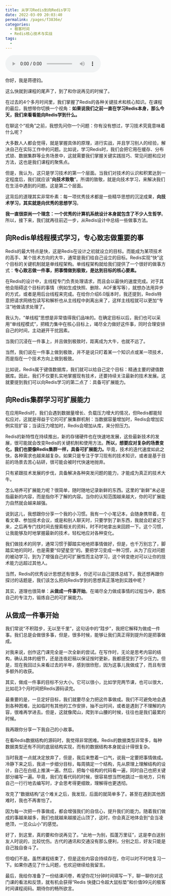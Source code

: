 ```yaml
---
title: 从学习Redis到向Redis学习
date: 2022-03-09 20:03:40
permalink: /pages/f3836e/
categories:
  - 极客时间
  - Redis核心技术与实战
tags:
  - 
---
```

<audio title="结束语.从学习Redis到向Redis学习" src="https://static001.geekbang.org/resource/audio/d0/15/d01e3e64a02118809121f46916b31715.mp3" controls="controls"></audio> 
<p>你好，我是蒋德钧。</p><p>这么快就到课程的尾声了，到了和你说再见的时候了。</p><p>在过去的4个多月时间里，我们掌握了Redis的各种关键技术和核心知识。在课程的最后，我想带你切换一个视角：<strong>如果说我们之前一直在学习Redis本身，那么今天，我们来看看能向Redis学到什么。</strong></p><p>在聊这个“视角”之前，我想先问你一个问题：你有没有想过，学习技术究竟意味着什么呢？</p><p>大多数人人都会觉得，就是掌握具体的原理，进行实战，并且学习别人的经验，解决自己在实际工作中的问题。比如说，学习Redis时，我们会把它用在缓存、分布式锁、数据集群等业务场景中，这就需要我们掌握关键实践技巧、常见问题和应对方法，这也是我们课程的聚焦点。</p><p>但是，我认为，这只是学习技术的第一个层面。当我们对技术的认识和积累达到一定程度后，我们就应该“<strong>向技术致敬</strong>”。所谓的致敬，就是向技术学习，来解决我们在生活中遇到的问题。这是第二个层面。</p><p>这背后的道理其实非常朴素：每一项优秀技术都是一些精华思想的沉淀成果，<strong>向技术学习，其实就是向优秀的思想学习</strong>。</p><p><strong>我一直很崇尚一个理念：一个优秀的计算机系统设计本身就包含了不少人生哲学</strong>。所以，接下来，我们就再往前迈一步，从Redis设计中总结一些做事方法。</p><!-- [[[read_end]]] --><h2>向Redis单线程模式学习，专心致志做重要的事</h2><p>Redis的最大特点是快，这是Redis在设计之初就设立的目标。而能成为某项技术的高手、某个技术方向的大牛，通常是我们给自己设立的目标。Redis实现“快”这个目标的关键机制就是单线程架构。单线程架构就给我们提供了一个很好的做事方式：<strong>专心致志做一件事，把事情做到极致，是达到目标的核心要素。</strong></p><p>在Redis的设计中，主线程专门负责处理请求，而且会以最快的速度完成。对于其他会阻碍这个目标的事情（例如生成快照、删除、AOF重写等），就想办法用异步的方式，或者是用后台线程来完成。在给你介绍6.0版本时，我还提到，Redis特意把请求网络包读写和解析也从主线程中剥离出来了，这样主线程就可以更加“专注”地做请求处理了。</p><p>我认为，“单线程”思想是非常值得我们品味的。在确定目标以后，我们也可以采用“单线程模式”，把精力集中在核心目标上，竭尽全力做好这件事，同时合理安排自己的时间，主动避开干扰因素。</p><p>当我们沉浸在一件事上，并且做到极致时，距离成为大牛，也就不远了。</p><p>当然，我们说在一件事上做到极致，并不是说只盯着某一个知识点或某一项技术，而是指在一个技术方向上做到极致。</p><p>比如说，Redis属于键值数据库，我们就可以给自己定个目标：精通主要的键值数据库。因此，我们不仅要扎实地掌握现有技术，还要持续关注最新的技术发展。这就要提到我们可以向Redis学习的第二点了：具备可扩展能力。</p><h2>向Redis集群学习可扩展能力</h2><p>在应用Redis时，我们会遇到数据量增长、负载压力增大的情况，但Redis都能轻松应对，这就是得益于它的可扩展集群机制：当数据容量增加时，Redis会增加实例实现扩容；当读压力增加时，Redis会增加从库，来分担压力。</p><p>Redis的新特性在持续推出，新的存储硬件也在快速地发展，这些最新技术的发展，很可能就会改变Redis的关键机制和使用方法。<strong>所以，想要应对复杂的场景变化，我们也要像Redis集群一样，具备可扩展能力。</strong>毕竟，技术的迭代速度如此之快，各种需求也越来越复杂。如果只是专注于学习现有的技术知识，或者是基于目前的场景去苦心钻研，很可能会被时代快速地抛弃。</p><p>只有紧跟技术发展的步伐，具备解决各种突发问题的能力，才能成为真正的技术大牛。</p><p>怎么培养可扩展能力呢？很简单，随时随地记录新鲜的东西。这里的“新鲜”未必是指最新的内容，而是指你不了解的内容。当你的认知范围越来越大，你的可扩展能力自然就会越来越强。</p><p>说到这儿，我想跟你分享一个我的小习惯。我有一个小笔记本，会随身携带着，在看文章、参加技术会议，或是和别人聊天时，只要学到了新东西，我就会赶紧记下来，之后再专门找时间去搜索相关的资料，时不时地拿出来回顾一下。这个习惯，让我能够及时地掌握最新的技术，轻松地应对各种变化。</p><p>我们做技术的同学，通常习惯于脚踏实地地把事情做好，但是，也千万别忘了，脚踏实地的同时，也是需要“仰望星空”的。要把学习变成一种习惯，从为了应对问题的被动学习，到为了增强自己的可扩展性而主动学习，这个转变绝对可以让你的技术能力远超过其他人。</p><p>当然，Redis的优秀设计思想还有很多，你还可以自己提炼总结下。我还想再跟你探讨的话题是，我们该怎么把向Redis学到的思想真正落地到实践中呢？</p><p>其实，道理也很简单：<strong>从做成一件事开始</strong>。在竭尽全力做成事情的过程当中，磨炼自己的专注力，锻炼自己的可扩展能力。</p><h2>从做成一件事开始</h2><p>我们常说“不积跬步，无以至千里”，这句话中的“跬步”，我把它解释为做成一件事。我们总是会做很多事，但是，很多时候，能够让我们真正得到提升的是把事做成。</p><p>对我来说，创作这门课完全是一次全新的尝试。在写作时，无论是思考内容的结构，确认具体的细节，还是连夜赶稿以保证按时更新，我都感受到了不少压力。但是，现在我回过头来看过去的半年，感到很欣慰，因为这事儿我做成了，而且有很多额外的收获。</p><p>其实，做成一件事的目标不分大小。它可以很小，比如学完两节课，也可以很大，比如花3个月时间把Redis源码读完。</p><p>最重要的是，一旦定好目标，我们就要尽全力把这件事做成。我们不可避免地会遇到各种困难，比如临时有其他的工作安排，抽不出时间，或者是遇到了不理解的内容，很难再学进去。但是，这就像爬山，爬到半山腰的时候，往往也是我们最累的时候。</p><p>我再跟你分享一下我自己的小故事。</p><p>在看Redis数据结构的源码时，我觉得非常困难。Redis的数据类型非常多，每种数据类型还有不同的底层结构实现，而有的数据结构本身就设计得很复杂。</p><p>当时我差一点就决定放弃了，但是，我后来憋着一口气，说我一定要把事情做成。冷静下来之后，我进一步细分目标，每周搞定一个结构，先从原理上理解结构的设计，自己在白纸上推演一遍。然后，把每个结构的代码看一遍，同时自己也把关键部分编写一遍。毕竟，我们在看代码的时候，很容易想当然地跳过一些地方，只有自己一行行地去编写时，才会思考得更细致，理解得也更透彻。</p><p>攻克了“数据结构”这个难关之后，我发现，后面的就简单多了。甚至在遇到其他困难时，我也不再害怕了。</p><p>因为每一次把一件事做成，都会增强我们的自信心，提升我们的能力。随着我们做成的事越来越多，我们也就越来越接近山顶了，这时，你会真正地体会到“会当凌绝顶，一览众山小”的感觉。</p><p>好了，到这里，真的要和你说再见了。“此地一为别，孤蓬万里征”，这是李白送别友人时说的，比较忧伤。古代的通讯和交通没有那么便利，分别之后，好友只能是自己独自奋斗了。</p><p>但咱们不是。虽然课程结束了，但是这些内容会持续存在，你可以时不时地复习一下。如果你遇见了什么问题，也欢迎继续给我留言。</p><p>最后，我给你准备了一份结课问卷，希望你花1分钟时间填写一下，聊一聊你对这门课的看法和反馈，就有机会获得“Redis 快捷口令超大鼠标垫”和价值99元的极客时间课程阅码。期待你的畅所欲言。</p><p><a href="https://jinshuju.net/f/deBEiK"><img src="https://static001.geekbang.org/resource/image/7f/de/7f21e7e0fabb48347d59c1e0e1dddcde.jpg" alt=""></a></p>